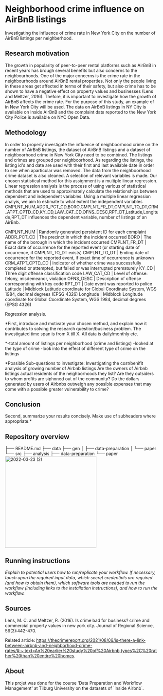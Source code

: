 # Neighborhood crime influence on AirBnB listings

Investigating the influence of crime rate in New York City on the number of AirBnB listings per neighberhood.

## Research motivation
The growth in popularity of peer-to-peer rental platforms such as AirBnB in recent years has brough several benefits but also concerns to the neighbourhoods. One of the major concerns is the crime rate in the neighbourhoods around AirBnB rental properties. Not only the people living in these areas get affected in terms of their safety, but also crime has to be shown to have a negative effect on property values and businesses (Lens and Meltzer, 2016). Thefore, it is important to investigate how the growth of AirBnB affects the crime rate. For the purpose of this study, an example of in New York City will be used. The data on AirBnB listings in NY City is available on Inside AirBnB and the complaint data reported to the New York City Police is available on NYC Open Data.

## Methodology
In order to properly investigate the influence of neighboorhood crime on the number of AirBnB listings, the dataset of AirBnB listings and a dataset of neighboorhood crime in New York City need to be combined. The listings and crimes are grouped per neighboorhood. As regarding the listings, the listing id's and date are used with their first and last available date in order to see when aparticular was removed. The data from the neighboorhood crime dataset is also cleaned. A selection of relevant variables is made. Our chosen statistical method for this assignment is a multiple linear regression. Linear regression analysis is the process of using various of statistical methods that are used to approximately calculate the relationships between dependent and independent variables. Using a multiple linear regression analyis, we aim to estimate to what extent the independent variables CMPLNT_NUM,ADDR_PCT_CD,BORO,CMPLNT_FR_DT,CMPLNT_TO_DT,CRM_ATPT_CPTD_CD,KY_CD,LAW_CAT_CD,OFNS_DESC,RPT_DT,Latitude,Longitude,RPT_DT influences the dependent variable, number of listings of an AirBnb.



 CMPLNT_NUM          | Randomly generated persistent ID for each complaint 
ADDR_PCT_CD         | The precinct in which the incident occurred
BORO                | The name of the borough in which the incident occurred
CMPLNT_FR_DT        | Exact date of occurrence for the reported event (or starting date of occurrence, if CMPLNT_TO_DT exists)
CMPLNT_TO_DT        | Ending date of occurrence for the reported event, if exact time of occurrence is unknown
CRM_ATPT_CPTD_CD    | Indicator of whether crime was successfully completed or attempted, but failed or was interrupted prematurely
KY_CD               | Three digit offense classification code
LAW_CAT_CD          | Level of offense: felony, misdemeanor, violation 
OFNS_DESC           | Description of offense corresponding with key code
RPT_DT              | Date event was reported to police 
Latitude            | Midblock Latitude coordinate for Global Coordinate System, WGS 1984, decimal degrees (EPSG 4326) 
Longitude           | Midblock Longitude coordinate for Global Coordinate System, WGS 1984, decimal degrees (EPSG 4326)





 
Regression analysis.

*First, introduce and motivate your chosen method, and explain how it contributes to solving the research question/business problem. 
The investigated time span is from X till X. 
All data is daily/monthly etc. 


 
*-total amount of listings per neighborhood (crime and listings) 
-looked at the type of crime 
-look into the effect of different type of crime on the listings

*Possible Sub-questions to investigate:
Investigating the cost/benifit analysis of growing number of Airbnb listings
Are the owners of Airbnb listings actual residents of the neighborhoods they list? 
Are they outsiders to whom profits are siphoned out of the community?
Do the dollars generated by users of Airbnbs outweigh any possible expenses that may come with a possible greater vulnerability to crime?

## Conclusion
Second, summarize your results concisely. Make use of subheaders where appropriate.* 

## Repository overview
├── README.md
├── data
├── gen
│   ├── data-preparation
│   └── paper
└── src
    ├── analysis
    ├── data-preparation
    └── paper
<img width="300" alt="2022-03-23 (2)" src="https://user-images.githubusercontent.com/99139820/159773215-3593c249-a3f0-439d-868b-647ddd749f69.png">




## Running instructions
*Explain to potential users how to run/replicate your workflow. If necessary, touch upon the required input data, which secret credentials are required (and how to obtain them), which software tools are needed to run the workflow (including links to the installation instructions), and how to run the workflow.*



## Sources
Lens, M. C. and Meltzer, R. (2016). Is crime bad for business? crime and commercial property values in new york city. Journal of Regional Science, 56(3):442-470.

Related article: https://thecrimereport.org/2021/08/06/is-there-a-link-between-airbnb-and-neighborhood-crime-rates/#:~:text=An%20earlier%20study%20of%20Airbnb,types%2C%20rather%20than%20entire%20homes.


## About
This projet was done for the course 'Data Preparation and Workflow Management' at Tilburg University on the datasets of ´Inside Airbnb´.
